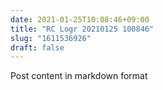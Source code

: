 ```yaml
---
date: 2021-01-25T10:08:46+09:00
title: "RC Logr 20210125 100846"
slug: "1611536926"
draft: false
---
```


Post content in markdown format
